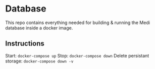 # Database

This repo contains everything needed for building & running the Medi database inside a docker image.

## Instructions

Start: `docker-compose up`
Stop: `docker-compose down`
Delete persistant storage: `docker-compose down -v`